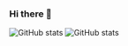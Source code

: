 ### Hi there 👋

<!--
**endorfin/endorfin** is a ✨ _special_ ✨ repository because its `README.md` (this file) appears on your GitHub profile.

Here are some ideas to get you started:

- 🔭 I’m currently working on ...
- 🌱 I’m currently learning ...
- 👯 I’m looking to collaborate on ...
- 🤔 I’m looking for help with ...
- 💬 Ask me about ...
- 📫 How to reach me: ...
- 😄 Pronouns: ...
- ⚡ Fun fact: ...
-->
![GitHub stats](https://github-readme-stats.vercel.app/api?username=endorfin&show_icons=true)
![GitHub stats](https://github-readme-stats.vercel.app/api/top-langs/?username=endorfin&layout=compact&show_icons=true&langs_count=10)
